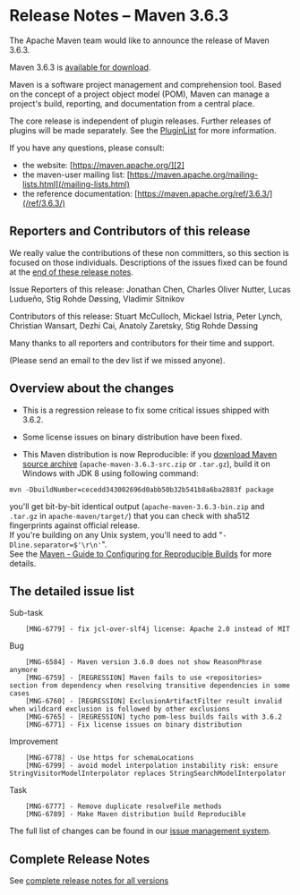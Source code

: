 <!-- 
Licensed to the Apache Software Foundation (ASF) under one
or more contributor license agreements.  See the NOTICE file
distributed with this work for additional information
regarding copyright ownership.  The ASF licenses this file
to you under the Apache License, Version 2.0 (the
"License"); you may not use this file except in compliance
with the License.  You may obtain a copy of the License at

http://www.apache.org/licenses/LICENSE-2.0

Unless required by applicable law or agreed to in writing,
software distributed under the License is distributed on an
"AS IS" BASIS, WITHOUT WARRANTIES OR CONDITIONS OF ANY
KIND, either express or implied.  See the License for the
specific language governing permissions and limitations
under the License.

NOTE: For help with the syntax of this file, see:
http://maven.apache.org/doxia/modules/index.html#Markdown
-->

# Release Notes &#x2013; Maven 3.6.3

The Apache Maven team would like to announce the release of Maven 3.6.3.

Maven 3.6.3 is [available for download][0].

Maven is a software project management and comprehension tool. Based on the concept of a project object model (POM), Maven can manage a project's build, reporting, and documentation from a central place.

The core release is independent of plugin releases. Further releases of plugins will be made separately. See the [PluginList][1] for more information.

If you have any questions, please consult:

- the website: [https://maven.apache.org/][2]
- the maven-user mailing list: [https://maven.apache.org/mailing-lists.html](/mailing-lists.html)
- the reference documentation: [https://maven.apache.org/ref/3.6.3/](/ref/3.6.3/)

## Reporters and Contributors of this release

We really value the contributions of these non committers, so this section is
focused on those individuals. Descriptions of the issues fixed can be found at
the [end of these release notes](#Details).

Issue Reporters of this release: Jonathan Chen, Charles Oliver Nutter, Lucas Ludueño, Stig Rohde Døssing, Vladimir Sitnikov

Contributors of this release: Stuart McCulloch, Mickael Istria, Peter Lynch, Christian Wansart, Dezhi Cai, Anatoly Zaretsky, Stig Rohde Døssing

Many thanks to all reporters and contributors for their time and support.

(Please send an email to the dev list if we missed anyone).

## Overview about the changes

- This is a regression release to fix some critical issues shipped with 3.6.2.

- Some license issues on binary distribution have been fixed.

- This Maven distribution is now Reproducible: if you [download Maven source archive](/download.cgi) (`apache-maven-3.6.3-src.zip` or `.tar.gz`), build it on Windows with JDK 8 using following command:

```
mvn -DbuildNumber=cecedd343002696d0abb50b32b541b8a6ba2883f package
```

you'll get bit-by-bit identical output (`apache-maven-3.6.3-bin.zip` and `.tar.gz` in `apache-maven/target/`) that you can check with sha512 fingerprints against official release.  
If you're building on any Unix system, you'll need to add "`-Dline.separator=$'\r\n'`".  
See the [Maven - Guide to Configuring for Reproducible Builds](/guides/mini/guide-reproducible-builds.html) for more details.

## The detailed issue list[](#Details)

Sub-task

        [MNG-6779] - fix jcl-over-slf4j license: Apache 2.0 instead of MIT

Bug

        [MNG-6584] - Maven version 3.6.0 does not show ReasonPhrase anymore
        [MNG-6759] - [REGRESSION] Maven fails to use <repositories> section from dependency when resolving transitive dependencies in some cases
        [MNG-6760] - [REGRESSION] ExclusionArtifactFilter result invalid when wildcard exclusion is followed by other exclusions
        [MNG-6765] - [REGRESSION] tycho pom-less builds fails with 3.6.2
        [MNG-6771] - Fix license issues on binary distribution

Improvement

        [MNG-6778] - Use https for schemaLocations
        [MNG-6799] - avoid model interpolation instability risk: ensure StringVisitorModelInterpolator replaces StringSearchModelInterpolator

Task

        [MNG-6777] - Remove duplicate resolveFile methods
        [MNG-6789] - Make Maven distribution build Reproducible

The full list of changes can be found in our [issue management system][4].

## Complete Release Notes

See [complete release notes for all versions][5]

[0]: ../../download.html
[1]: ../../plugins/index.html
[2]: https://maven.apache.org/
[4]: https://issues.apache.org/jira/secure/ReleaseNote.jspa?projectId=12316922&version=12346152
[5]: ../../docs/history.html

